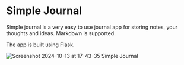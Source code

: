 # Simple Journal
Simple journal is a very easy to use journal app for storing notes, your thoughts and ideas. Markdown is supported.

The app is built using Flask.

![Screenshot 2024-10-13 at 17-43-35 Simple Journal](https://github.com/user-attachments/assets/786017ce-f08d-40b5-8d04-e1cfbabb3199)
